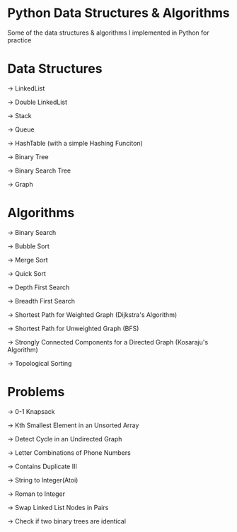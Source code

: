 # Python Data Structures & Algorithms
Some of the data structures & algorithms I implemented in Python for practice

# Data Structures
-> LinkedList

-> Double LinkedList

-> Stack

-> Queue

-> HashTable (with a simple Hashing Funciton)

-> Binary Tree

-> Binary Search Tree

-> Graph

# Algorithms

-> Binary Search

-> Bubble Sort

-> Merge Sort

-> Quick Sort

-> Depth First Search

-> Breadth First Search

-> Shortest Path for Weighted Graph (Dijkstra's Algorithm)

-> Shortest Path for Unweighted Graph (BFS)

-> Strongly Connected Components for a Directed Graph (Kosaraju's Algorithm)

-> Topological Sorting

# Problems

-> 0-1 Knapsack

-> Kth Smallest Element in an Unsorted Array

-> Detect Cycle in an Undirected Graph

-> Letter Combinations of Phone Numbers

-> Contains Duplicate III

-> String to Integer(Atoi)

-> Roman to Integer

-> Swap Linked List Nodes in Pairs

-> Check if two binary trees are identical